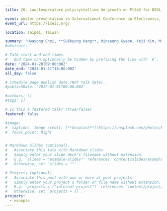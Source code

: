 ```yaml
---
title: 26. Low-temperature polycrystalline Ge growth on PtSe2 for BEOL compatible devices

event: poster presentation in International Conference on Electronics, Information, and Communication (ICEIC) 2024
event_url: https://iceic.org/

location: Taipei, Taiwan

summary: "Hwayong Choi, **Sukkyung Kang**, Minseung Gyeon, Yeji Kim, Minhyeok Jeong, Kibum Kang, Sanha Kim, Junseok Heo"
#abstract: ''

# Talk start and end times.
#   End time can optionally be hidden by prefixing the line with `#`.
date: '2024-01-28T09:00:00Z'
date_end: '2024-01-31T18:00:00Z'
all_day: false

# Schedule page publish date (NOT talk date)..
#publishDate: '2017-01-01T00:00:00Z'

#authors: []
#tags: []

# Is this a featured talk? (true/false)
featured: false

#image:
#  caption: 'Image credit: [**Unsplash**](https://unsplash.com/photos/bzdhc5b3Bxs)'
#  focal_point: Right


# Markdown Slides (optional).
#   Associate this talk with Markdown slides.
#   Simply enter your slide deck's filename without extension.
#   E.g. `slides = "example-slides"` references `content/slides/example-slides.md`.
#   Otherwise, set `slides = ""`.

# Projects (optional).
#   Associate this post with one or more of your projects.
#   Simply enter your project's folder or file name without extension.
#   E.g. `projects = ["internal-project"]` references `content/project/deep-learning/index.md`.
#   Otherwise, set `projects = []`.
projects:
  - example
---
```


